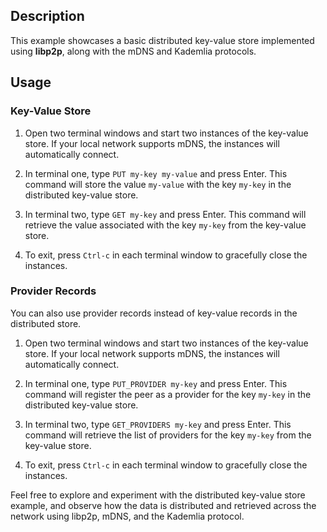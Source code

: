 ## Description

This example showcases a basic distributed key-value store implemented using **libp2p**, along with the mDNS and Kademlia protocols.

## Usage

### Key-Value Store

1.  Open two terminal windows and start two instances of the key-value store. If your local network supports mDNS, the instances will automatically connect.

2.  In terminal one, type `PUT my-key my-value` and press Enter. This command will store the value `my-value` with the key `my-key` in the distributed key-value store.

3.  In terminal two, type `GET my-key` and press Enter. This command will retrieve the value associated with the key `my-key` from the key-value store.

4.  To exit, press `Ctrl-c` in each terminal window to gracefully close the instances.


### Provider Records

You can also use provider records instead of key-value records in the distributed store.

1.  Open two terminal windows and start two instances of the key-value store. If your local network supports mDNS, the instances will automatically connect.

2.  In terminal one, type `PUT_PROVIDER my-key` and press Enter. This command will register the peer as a provider for the key `my-key` in the distributed key-value store.

3.  In terminal two, type `GET_PROVIDERS my-key` and press Enter. This command will retrieve the list of providers for the key `my-key` from the key-value store.

4.  To exit, press `Ctrl-c` in each terminal window to gracefully close the instances.


Feel free to explore and experiment with the distributed key-value store example, and observe how the data is distributed and retrieved across the network using libp2p, mDNS, and the Kademlia protocol.
